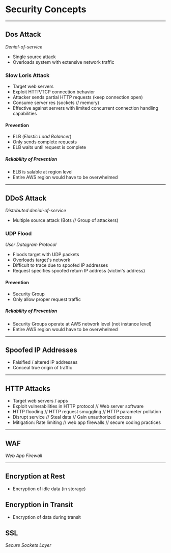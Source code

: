 # Security Concepts
___
## Dos Attack
*Denial-of-service*
- Single source attack
- Overloads system with extensive network traffic
### Slow Loris Attack
- Target web servers
- Exploit HTTP/TCP connection behavior
- Attacker sends partial HTTP requests (keep connection open)
- Consume server res (sockets // memory)
- Effective against servers with limited concurrent connection handling capabilities
#### Prevention
- ELB (*Elastic Load Balancer*)
- Only sends complete requests
- ELB waits until request is complete
##### Reliability of Prevention
- ELB is salable at region level
- Entire AWS region would have to be overwhelmed
___
## DDoS Attack
*Distributed denial-of-service*
- Multiple source attack (Bots // Group of attackers)
### UDP Flood
*User Datagram Protocol*
- Floods target with UDP packets
- Overloads target's network
- Difficult to trace due to spoofed IP addresses
- Request specifies spoofed return IP address (victim's address)
#### Prevention
- Security Group
- Only allow proper request traffic
##### Reliability of Prevention
- Security Groups operate at AWS network level (not instance level)
- Entire AWS region would have to be overwhelmed
___
## Spoofed IP Addresses
- Falsified / altered IP addresses
- Conceal true origin of traffic
___
## HTTP Attacks
- Target web servers / apps
- Exploit vulnerabilities in HTTP protocol // Web server software
- HTTP flooding // HTTP request smuggling // HTTP parameter pollution
- Disrupt service // Steal data // Gain unauthorized access
- Mitigation: Rate limiting // web app firewalls // secure coding practices
___
## WAF
*Web App Firewall*
___
## Encryption at Rest
- Encryption of idle data (in storage)
## Encryption in Transit
- Encryption of data during transit
## SSL
*Secure Sockets Layer*
